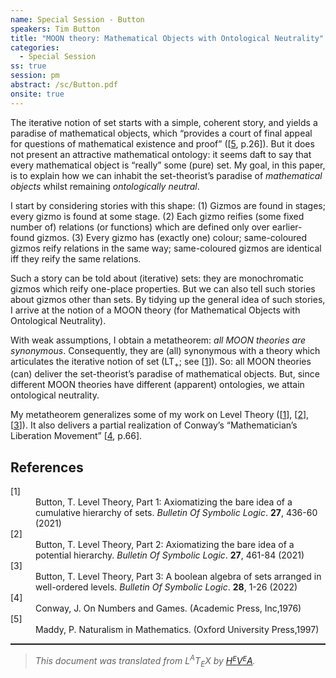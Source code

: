 ```yaml
---
name: Special Session - Button
speakers: Tim Button
title: "MOON theory: Mathematical Objects with Ontological Neutrality"
categories:
  - Special Session
ss: true
session: pm
abstract: /sc/Button.pdf
onsite: true
---
```


<p>The iterative notion of set starts with a simple, coherent story, and yields a paradise of mathematical objects, which &#x201C;provides a court of final appeal for questions of mathematical existence and proof&#x201D; ([<a href="#Maddy%3ANM">5</a>, p.26]). But it does not present an attractive mathematical ontology: it seems daft to say that every mathematical object is &#x201C;really&#x201D; some (pure) set. My goal, in this paper, is to explain how we can inhabit the set-theorist&#x2019;s paradise of <em>mathematical objects</em> whilst remaining <em>ontologically neutral</em>. </p><p>I start by considering stories with this shape: (1) Gizmos are found in stages; every gizmo is found at some stage. (2) Each gizmo reifies (some fixed number of) relations (or functions) which are defined only over earlier-found gizmos. (3) Every gizmo has (exactly one) colour; same-coloured gizmos reify relations in the same way; same-coloured gizmos are identical iff they reify the same relations.</p><p>Such a story can be told about (iterative) sets: they are monochromatic gizmos which reify one-place properties. But we can also tell such stories about gizmos other than sets. By tidying up the general idea of such stories, I arrive at the notion of a MOON theory (for Mathematical Objects with Ontological Neutrality). </p><p>With weak assumptions, I obtain a metatheorem: <em>all MOON theories are synonymous</em>. Consequently, they are (all) synonymous with a theory which articulates the iterative notion of set (LT<sub>+</sub>; see [<a href="#Button%3ALT1">1</a>]). So: all MOON theories (can) deliver the set-theorist&#x2019;s paradise of mathematical objects. But, since different MOON theories have different (apparent) ontologies, we attain ontological neutrality. </p><p>My metatheorem generalizes some of my work on Level Theory ([<a href="#Button%3ALT1">1</a>], [<a href="#Button%3ALT2">2</a>], [<a href="#Button%3ALT3">3</a>]). It also delivers a partial realization of Conway&#x2019;s &#x201C;Mathematician&#x2019;s Liberation Movement&#x201D; [<a href="#Conway%3AONG">4</a>, p.66]. </p><!--TOC section id="sec1" References-->
<h2 id="sec1" class="section">References</h2><!--SEC END --><dl class="thebibliography"><dt class="dt-thebibliography">
<a id="Button:LT1">[1]</a></dt><dd class="dd-thebibliography">Button, T. Level Theory, Part 1: Axiomatizing the bare idea of a cumulative hierarchy of sets. <em>Bulletin Of Symbolic Logic</em>. <span style="font-weight:bold">27</span>, 436-60 (2021)
</dd><dt class="dt-thebibliography"><a id="Button:LT2">[2]</a></dt><dd class="dd-thebibliography">Button, T. Level Theory, Part 2: Axiomatizing the bare idea of a potential hierarchy. <em>Bulletin Of Symbolic Logic</em>. <span style="font-weight:bold">27</span>, 461-84 (2021)
</dd><dt class="dt-thebibliography"><a id="Button:LT3">[3]</a></dt><dd class="dd-thebibliography">Button, T. Level Theory, Part 3: A boolean algebra of sets arranged in well-ordered levels. <em>Bulletin Of Symbolic Logic</em>. <span style="font-weight:bold">28</span>, 1-26 (2022)
</dd><dt class="dt-thebibliography"><a id="Conway:ONG">[4]</a></dt><dd class="dd-thebibliography">Conway, J. On Numbers and Games. (Academic Press, Inc,1976)
</dd><dt class="dt-thebibliography"><a id="Maddy:NM">[5]</a></dt><dd class="dd-thebibliography">Maddy, P. Naturalism in Mathematics. (Oxford University Press,1997)</dd></dl><!--CUT END -->
<!--HTMLFOOT-->
<!--ENDHTML-->
<!--FOOTER-->
<hr style="height:2"><blockquote class="quote"><em>This document was translated from L<sup>A</sup>T<sub>E</sub>X by
</em><a href="http://hevea.inria.fr/index.html"><em>H</em><em><span style="font-size:small"><sup>E</sup></span></em><em>V</em><em><span style="font-size:small"><sup>E</sup></span></em><em>A</em></a><em>.</em></blockquote>
